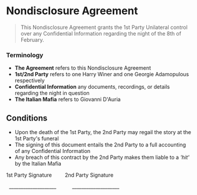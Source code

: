 # Nondisclosure Agreement

> This Nondisclosure Agreement grants the 1st Party Unilateral control over any Confidential Information regarding the night of the 8th of February.

### Terminology
* **The Agreement** refers to this Nondisclosure Agreement
* **1st/2nd Party** refers to one Harry Winer and one Georgie Adamopulous respectively
* **Confidential Information** any documents, recordings, or details regarding the night in question
* **The Italian Mafia** refers to Giovanni D'Auria

## Conditions

* Upon the death of the 1st Party, the 2nd Party may regail the story at the 1st Party's funeral
* The signing of this document entails the 2nd Party to a full accounting of any Confidential Information
* Any breach of this contract by the 2nd Party makes them liable to a *'hit'* by the Italian Mafia 

1st Party Signature &nbsp;&nbsp;&nbsp;&nbsp;&nbsp;&nbsp;&nbsp;&nbsp;2nd Party Signature

&nbsp;&nbsp;\____________________ &nbsp;&nbsp;&nbsp;&nbsp;&nbsp;&nbsp;&nbsp;&nbsp;&nbsp;           \____________________
